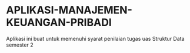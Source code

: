 # APLIKASI-MANAJEMEN-KEUANGAN-PRIBADI
Aplikasi ini buat untuk memenuhi syarat penilaian tugas uas Struktur Data semester 2

